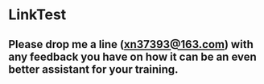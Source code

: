 # LinkTest
## Please drop me a line (xn37393@163.com) with any feedback you have on how it can be an even better assistant for your training.
